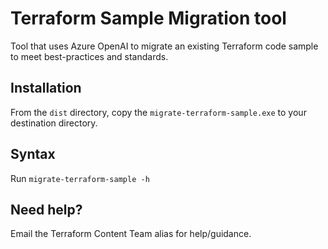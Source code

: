 # Terraform Sample Migration tool

Tool that uses Azure OpenAI to migrate an existing Terraform code sample to meet best-practices and standards.

## Installation

From the `dist` directory, copy the `migrate-terraform-sample.exe`  to your destination directory.

## Syntax

Run `migrate-terraform-sample -h`

## Need help?

Email the Terraform Content Team alias for help/guidance.